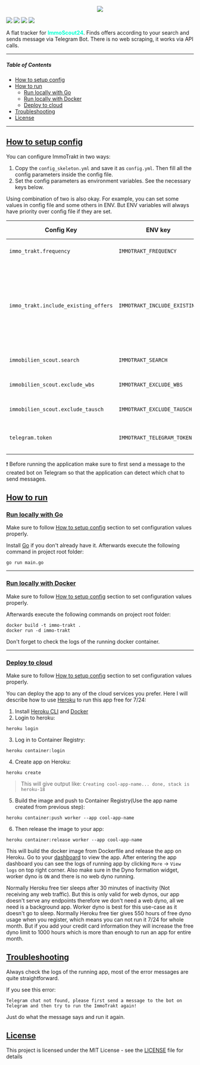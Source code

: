 <p align="center">
  <img src="https://imgur.com/C1aP2p5.png">
</p>

<p align="left">
<img src="https://img.shields.io/github/license/mustafabayar/immo_trakt">
<img src="https://img.shields.io/maintenance/yes/2021">
<a href="https://www.codacy.com/gh/mustafabayar/immo_trakt/dashboard?utm_source=github.com&amp;utm_medium=referral&amp;utm_content=mustafabayar/immo_trakt&amp;utm_campaign=Badge_Grade"><img src="https://app.codacy.com/project/badge/Grade/1b1ae1e6c305418d91da7c9c4c7d9adf"/></a>
<a href="http://golang.org"><img src="https://img.shields.io/badge/Made%20with-Go-1f425f.svg"/></a>
</p>

A flat tracker for <span style="color:#01ffd1">**ImmoScout24**</span>. Finds offers according to your search and sends message via Telegram Bot.
There is no web scraping, it works via API calls.

---
##### Table of Contents  
-   [How to setup config](#how-to-setup-config)
-   [How to run](#how-to-run)
    -   [Run locally with Go](#run-locally-with-go)
    -   [Run locally with Docker](#run-locally-with-docker)
    -   [Deploy to cloud](#deploy-to-cloud)
-   [Troubleshooting](#troubleshooting)
-   [License](#license)
---
## [How to setup config](#how-to-setup-config)
You can configure ImmoTrakt in two ways:
1.  Copy the `config_skeleton.yml` and save it as `config.yml`. Then fill all the config parameters inside the config file.
2.  Set the config parameters as environment variables. See the necessary keys below.

Using combination of two is also okay. For example, you can set some values in config file and some others in ENV. But ENV variables will always have priority over config file if they are set.

| Config Key | ENV key | Description | Default Value |
| ------------------------------------ | ---------------------------- | ----------- | ------------- |
| `immo_trakt.frequency` | `IMMOTRAKT_FREQUENCY` | Duration string as described in https://golang.org/pkg/time/#ParseDuration. For example ***1m*** means every 1 minute. | **1m** |
| `immo_trakt.include_existing_offers` | `IMMOTRAKT_INCLUDE_EXISTING` | `true` if you want the bot to send message for all the existing offers that fits the given search url. `false` if you want the bot to only start sending offers that are added after the app started running. For most people, use-case of this bot is to see the ***new*** offers as soon as possible, not the existing ones as you can already see them when you open the ImmoblienScout website. Therefore **false** makes more sense to not clutter your chat with tons of already existing offers. | **false** |
| `immobilien_scout.search` | `IMMOTRAKT_SEARCH` | Simply go to immobilien scout and make a search according to your criterias and then copy the final url to this config value. | None. Must be set |
| `immobilien_scout.exclude_wbs` | `IMMOTRAKT_EXCLUDE_WBS` | `true` if you want offers that contains **WBS** keyword in the offer title to be ignored. `false` otherwise. | **false** |
| `immobilien_scout.exclude_tausch` | `IMMOTRAKT_EXCLUDE_TAUSCH` | `true` if you want offers that contains **TAUSCH** keyword in the offer title to be ignored. `false` otherwise. | **false** |
| `telegram.token` | `IMMOTRAKT_TELEGRAM_TOKEN` | Register a new bot with the [BotFather](https://telegram.me/BotFather). Follow the instructions and create your bot. Botfather will return bot token to access the HTTP API. | None. Must be set |

:exclamation: Before running the application make sure to first send a message to the created bot on Telegram so that the application can detect which chat to send messages.

## [How to run](#how-to-run)

### [Run locally with Go](#run-locally-with-go)
Make sure to follow [How to setup config](#how-to-setup-config) section to set configuration values properly.

Install [Go](https://golang.org/doc/install) if you don't already have it. Afterwards execute the following command in project root folder:
```
go run main.go
```
---
### [Run locally with Docker](#run-locally-with-docker)
Make sure to follow [How to setup config](#how-to-setup-config) section to set configuration values properly.

Afterwards execute the following commands on project root folder:
```
docker build -t immo-trakt .
docker run -d immo-trakt
```
Don't forget to check the logs of the running docker container.

---
### [Deploy to cloud](#deploy-to-cloud)
Make sure to follow [How to setup config](#how-to-setup-config) section to set configuration values properly.

You can deploy the app to any of the cloud services you prefer. Here I will describe how to use [Heroku](https://www.heroku.com/pricing) to run this app free for 7/24:
1.  Install [Heroku CLI](https://devcenter.heroku.com/articles/heroku-cli) and [Docker](https://docs.docker.com/get-docker/)
2.  Login to heroku: 
```
heroku login
```
3.  Log in to Container Registry: 
```
heroku container:login
``` 
4.  Create app on Heroku: 
```
heroku create
```
> This will give output like: ```Creating cool-app-name... done, stack is heroku-18```
5.  Build the image and push to Container Registry(Use the app name created from previous step): 
```
heroku container:push worker --app cool-app-name
```
6.  Then release the image to your app: 
```
heroku container:release worker --app cool-app-name
```
This will build the docker image from Dockerfile and release the app on Heroku. Go to your [dashboard](https://dashboard.heroku.com/apps) to view the app. After entering the app dashboard you can see the logs of running app by clicking ```More``` -> ```View logs``` on top right corner. 
Also make sure in the Dyno formation widget, worker dyno is ```ON``` and there is no web dyno running.

Normally Heroku free tier sleeps after 30 minutes of inactivity (Not receiving any web traffic). But this is only valid for web dynos, our app doesn't serve any endpoints therefore we don't need a web dyno, all we need is a background app. Worker dyno is best for this use-case as it doesn't go to sleep. Normally Heroku free tier gives 550 hours of free dyno usage when you register, which means you can not run it 7/24 for whole month. But if you add your credit card information they will increase the free dyno limit to 1000 hours which is more than enough to run an app for entire month.

## [Troubleshooting](#troubleshooting)

Always check the logs of the running app, most of the error messages are quite straightforward.

If you see this error:

```
Telegram chat not found, please first send a message to the bot on Telegram and then try to run the ImmoTrakt again!
```

Just do what the message says and run it again.

## [License](#license)
This project is licensed under the MIT License - see the [LICENSE](LICENSE) file for details